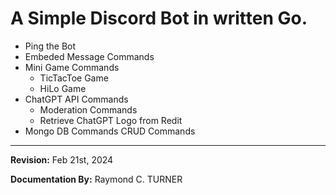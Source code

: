# A Simple Discord Bot in written Go.

 * Ping the Bot
 * Embeded Message Commands
 * Mini Game Commands
    * TicTacToe Game
    * HiLo Game
* ChatGPT API Commands
    * Moderation Commands
    * Retrieve ChatGPT Logo from Redit
* Mongo DB Commands
    CRUD Commands

---

**Revision:** Feb 21st, 2024

**Documentation By:** Raymond C. TURNER